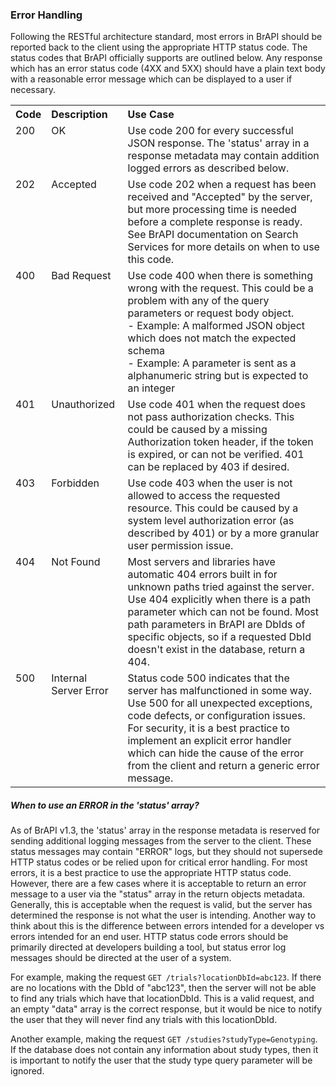 
### Error Handling

Following the RESTful architecture standard, most errors in BrAPI should be reported back to the client using the appropriate HTTP status code. The status codes that BrAPI officially supports are outlined below. Any response which has an error status code (4XX and 5XX) should have a plain text body with a reasonable error message which can be displayed to a user if necessary. 

<table>
<tr>
<th style="text-align: left; vertical-align: top">Code</th>
<th style="text-align: left; vertical-align: top">Description</th>
<th style="text-align: left; vertical-align: top">Use Case</th>
</tr>

<tr style="vertical-align: top">
<td>200</td>
<td>OK</td>
<td>Use code 200 for every successful JSON response. The 'status' array in a response metadata may contain addition logged errors as described below.</td>
</tr>

<tr style="vertical-align: top">
<td>202</td>
<td>Accepted</td>
<td>Use code 202 when a request has been received and "Accepted" by the server, but more processing time is needed before a complete response is ready. See BrAPI documentation on Search Services for more details on when to use this code. </td>
</tr>

<tr style="vertical-align: top">
<td>400</td>
<td>Bad Request</td>
<td>Use code 400 when there is something wrong with the request. This could be a problem with any of the query parameters or request body object. <br/>
 - Example: A malformed JSON object which does not match the expected schema <br/>
 - Example: A parameter is sent as a alphanumeric string but is expected to an integer</td>
</tr>

<tr style="vertical-align: top">
<td>401</td>
<td>Unauthorized</td>
<td>Use code 401 when the request does not pass authorization checks. This could be caused by a missing Authorization token header, if the token is expired, or can not be verified. 401 can be replaced by 403 if desired.</td>
</tr>

<tr style="vertical-align: top">
<td>403</td>
<td>Forbidden</td>
<td>Use code 403 when the user is not allowed to access the requested resource. This could be caused by a system level authorization error (as described by 401) or by a more granular user permission issue. </td>
</tr>

<tr style="vertical-align: top">
<td>404</td>
<td>Not Found</td>
<td>Most servers and libraries have automatic 404 errors built in for unknown paths tried against the server. Use 404 explicitly when there is a path parameter which can not be found. Most path parameters in BrAPI are DbIds of specific objects, so if a requested DbId doesn't exist in the database, return a 404. </td>
</tr>

<tr style="vertical-align: top">
<td>500</td>
<td>Internal Server Error</td>
<td>Status code 500 indicates that the server has malfunctioned in some way. Use 500 for all unexpected exceptions, code defects, or configuration issues. For security, it is a best practice to implement an explicit error handler which can hide the cause of the error from the client and return a generic error message. </td>
</tr>
</table>

##### When to use an ERROR in the 'status' array?

As of BrAPI v1.3, the 'status' array in the response metadata is reserved for sending additional logging messages from the server to the client. These status messages may contain "ERROR" logs, but they should not supersede HTTP status codes or be relied upon for critical error handling. For most errors, it is a best practice to use the appropriate HTTP status code. However, there are a few cases where it is acceptable to return an error message to a user via the "status" array in the return objects metadata. Generally, this is acceptable when the request is valid, but the server has determined the response is not what the user is intending. Another way to think about this is the difference between errors intended for a developer vs errors intended for an end user. HTTP status code errors should be primarily directed at developers building a tool, but status error log messages should be directed at the user of a system.

For example, making the request `GET /trials?locationDbId=abc123`. If there are no locations with the DbId of "abc123", then the server will not be able to find any trials which have that locationDbId. This is a valid request, and an empty "data" array is the correct response, but it would be nice to notify the user that they will never find any trials with this locationDbId. 

Another example, making the request `GET /studies?studyType=Genotyping`. If the database does not contain any information about study types, then it is important to notify the user that the study type query parameter will be ignored. 

